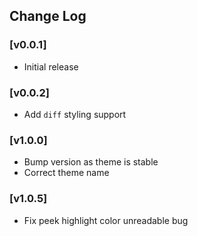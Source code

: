 ## Change Log

### [v0.0.1]
- Initial release

### [v0.0.2]
- Add `diff` styling support

### [v1.0.0]
- Bump version as theme is stable
- Correct theme name

### [v1.0.5]
- Fix peek highlight color unreadable bug